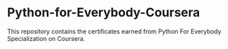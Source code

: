 # Python-for-Everybody-Coursera
This repository contains the certificates earned from Python For Everybody Specialization on Coursera.
